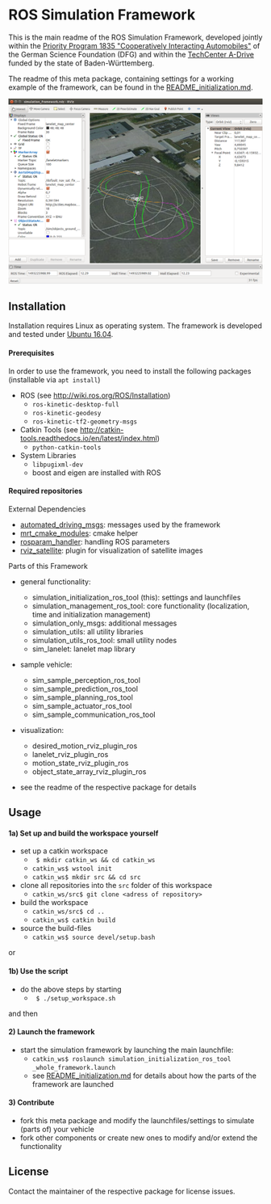 # ROS Simulation Framework

This is the main readme of the ROS Simulation Framework, developed jointly within the [Priority Program 1835 "Cooperatively Interacting Automobiles"](http://www.coincar.de/) of the German Science Foundation (DFG) and within the [TechCenter A-Drive](http://tcadrive.de/) funded by the state of Baden-Württemberg.

The readme of this meta package, containing settings for a working example of the framework, can be found in the [README_initialization.md](README_initialization.md).

![Visualization of the framework (rviz)](doc/framework-rviz.png)

## Installation
Installation requires Linux as operating system. The framework is developed and tested under [Ubuntu 16.04](http://releases.ubuntu.com/16.04/).

#### Prerequisites
In order to use the framework, you need to install the following packages (installable via `apt install`)
* ROS (see http://wiki.ros.org/ROS/Installation)
  * `ros-kinetic-desktop-full`
  * `ros-kinetic-geodesy`
  * `ros-kinetic-tf2-geometry-msgs`
* Catkin Tools (see http://catkin-tools.readthedocs.io/en/latest/index.html)
  * `python-catkin-tools`
* System Libraries
  * `libpugixml-dev`
  * boost and eigen are installed with ROS

#### Required repositories

External Dependencies
* [automated_driving_msgs](https://github.com/fzi-forschungszentrum-informatik/automated_driving_msgs): messages used by the framework
* [mrt_cmake_modules](https://github.com/KIT-MRT/mrt_cmake_modules): cmake helper
* [rosparam_handler](https://github.com/cbandera/rosparam_handler): handling ROS parameters
* [rviz_satellite](https://github.com/gareth-cross/rviz_satellite): plugin for visualization of satellite images

Parts of this Framework

* general functionality:
  * simulation_initialization_ros_tool (this): settings and launchfiles
  * simulation_management_ros_tool: core functionality (localization, time and initialization management)
  * simulation_only_msgs: additional messages
  * simulation_utils: all utility libraries
  * simulation_utils_ros_tool: small utility nodes
  * sim_lanelet: lanelet map library


* sample vehicle:
  * sim_sample_perception_ros_tool
  * sim_sample_prediction_ros_tool
  * sim_sample_planning_ros_tool
  * sim_sample_actuator_ros_tool
  * sim_sample_communication_ros_tool


* visualization:
  * desired_motion_rviz_plugin_ros
  * lanelet_rviz_plugin_ros
  * motion_state_rviz_plugin_ros
  * object_state_array_rviz_plugin_ros

* see the readme of the respective package for details


## Usage
#### 1a) Set up and build the workspace yourself
* set up a catkin workspace
  * ` $ mkdir catkin_ws && cd catkin_ws`
  * `catkin_ws$ wstool init`
  * `catkin_ws$ mkdir src && cd src`
* clone all repositories into the `src` folder of this workspace
  * `catkin_ws/src$ git clone <adress of repository>`
* build the workspace
  * `catkin_ws/src$ cd ..`
  * `catkin_ws$ catkin build`
* source the build-files
  * `catkin_ws$ source devel/setup.bash`

or
#### 1b) Use the script
* do the above steps by starting
  * ` $ ./setup_workspace.sh`

and then
#### 2) Launch the framework
* start the simulation framework by launching the main launchfile:
  * `catkin_ws$ roslaunch simulation_initialization_ros_tool _whole_framework.launch`
  * see [README_initialization.md](README_initialization.md) for details about how the parts of the framework are launched

#### 3) Contribute
* fork this meta package and modify the launchfiles/settings to simulate (parts of) your vehicle
* fork other components or create new ones to modify and/or extend the functionality

## License
Contact the maintainer of the respective package for license issues.
